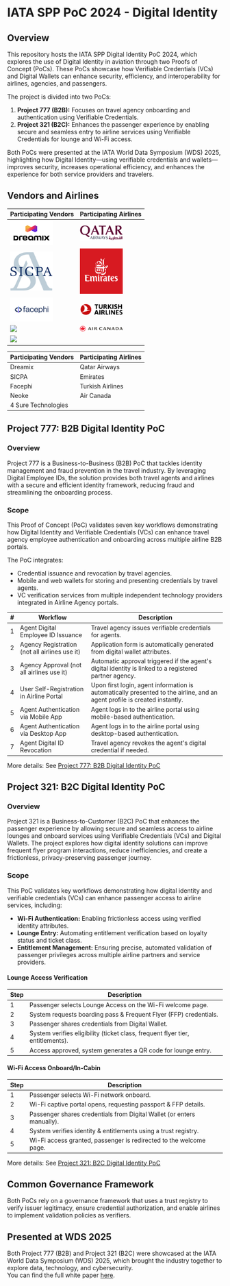 # IATA SPP PoC 2024 - Digital Identity

## Overview
This repository hosts the IATA SPP Digital Identity PoC 2024, which explores the use of Digital Identity in aviation through two Proofs of Concept (PoCs). These PoCs showcase how Verifiable Credentials (VCs) and Digital Wallets can enhance security, efficiency, and interoperability for airlines, agencies, and passengers.

The project is divided into two PoCs:
1. **Project 777 (B2B):** Focuses on travel agency onboarding and authentication using Verifiable Credentials.
2. **Project 321 (B2C):** Enhances the passenger experience by enabling secure and seamless entry to airline services using Verifiable Credentials for lounge and Wi-Fi access.

Both PoCs were presented at the IATA World Data Symposium (WDS) 2025, highlighting how Digital Identity—using verifiable credentials and wallets—improves security, increases operational efficiency, and enhances the experience for both service providers and travelers.

## Vendors and Airlines

| Participating Vendors | Participating Airlines |
|-----------------------|------------------------|
| <img src="img/dreamix-logo.png" width="100"/> | <img src="img/qatar-logo.png" width="100"/> |
| <img src="img/sicpa-logo.png" width="100"/>   | <img src="img/emirates-logo.png" width="100"/> |
| <img src="img/facephi-logo.png" width="100"/> | <img src="img/turkish-airlines-logo.png" width="100"/> |
| <img src="img/neoke-logo.png" width="100"/>   | <img src="img/air-canada-logo.png" width="100"/> |
| <img src="img/4sure-logo.png" width="100"/>   |                                            |



| Participating Vendors    | Participating Airlines  |
|--------------------------|-------------------------|
| Dreamix                | Qatar Airways           |
| SICPA                  | Emirates                |
| Facephi                | Turkish Airlines        |
| Neoke                  | Air Canada              |
| 4 Sure Technologies    |                         |

## Project 777: B2B Digital Identity PoC

### Overview
Project 777 is a Business-to-Business (B2B) PoC that tackles identity management and fraud prevention in the travel industry. By leveraging Digital Employee IDs, the solution provides both travel agents and airlines with a secure and efficient identity framework, reducing fraud and streamlining the onboarding process.

### Scope
This Proof of Concept (PoC) validates seven key workflows demonstrating how Digital Identity and Verifiable Credentials (VCs) can enhance travel agency employee authentication and onboarding across multiple airline B2B portals.

The PoC integrates:
- Credential issuance and revocation by travel agencies.
- Mobile and web wallets for storing and presenting credentials by travel agents.
- VC verification services from multiple independent technology providers integrated in Airline Agency portals.

| # | Workflow | Description |
|---|----------|-------------|
| 1 | Agent Digital Employee ID Issuance | Travel agency issues verifiable credentials for agents. |
| 2 | Agency Registration (not all airlines use it) | Application form is automatically generated from digital wallet attributes. |
| 3 | Agency Approval (not all airlines use it) | Automatic approval triggered if the agent's digital identity is linked to a registered partner agency. |
| 4 | User Self-Registration in Airline Portal | Upon first login, agent information is automatically presented to the airline, and an agent profile is created instantly. |
| 5 | Agent Authentication via Mobile App | Agent logs in to the airline portal using mobile-based authentication. |
| 6 | Agent Authentication via Desktop App | Agent logs in to the airline portal using desktop-based authentication. |
| 7 | Agent Digital ID Revocation | Travel agency revokes the agent's digital credential if needed. |

More details: See [Project 777: B2B Digital Identity PoC](./b2b-poc/README.md)

## Project 321: B2C Digital Identity PoC

### Overview
Project 321 is a Business-to-Customer (B2C) PoC that enhances the passenger experience by allowing secure and seamless access to airline lounges and onboard services using Verifiable Credentials (VCs) and Digital Wallets. The project explores how digital identity solutions can improve frequent flyer program interactions, reduce inefficiencies, and create a frictionless, privacy-preserving passenger journey.

### Scope
This PoC validates key workflows demonstrating how digital identity and verifiable credentials (VCs) can enhance passenger access to airline services, including:

- **Wi-Fi Authentication:** Enabling frictionless access using verified identity attributes.
- **Lounge Entry:** Automating entitlement verification based on loyalty status and ticket class.
- **Entitlement Management:** Ensuring precise, automated validation of passenger privileges across multiple airline partners and service providers.

#### Lounge Access Verification
| Step | Description |
|------|-------------|
| 1 | Passenger selects Lounge Access on the Wi-Fi welcome page. |
| 2 | System requests boarding pass & Frequent Flyer (FFP) credentials. |
| 3 | Passenger shares credentials from Digital Wallet. |
| 4 | System verifies eligibility (ticket class, frequent flyer tier, entitlements). |
| 5 | Access approved, system generates a QR code for lounge entry. |

#### Wi-Fi Access Onboard/In-Cabin
| Step | Description |
|------|-------------|
| 1 | Passenger selects Wi-Fi network onboard. |
| 2 | Wi-Fi captive portal opens, requesting passport & FFP details. |
| 3 | Passenger shares credentials from Digital Wallet (or enters manually). |
| 4 | System verifies identity & entitlements using a trust registry. |
| 5 | Wi-Fi access granted, passenger is redirected to the welcome page. |

More details: See [Project 321: B2C Digital Identity PoC](./b2c-poc/README.md)

## Common Governance Framework
Both PoCs rely on a governance framework that uses a trust registry to verify issuer legitimacy, ensure credential authorization, and enable airlines to implement validation policies as verifiers.

## Presented at WDS 2025
Both Project 777 (B2B) and Project 321 (B2C) were showcased at the IATA World Data Symposium (WDS) 2025, which brought the industry together to explore data, technology, and cybersecurity.  
You can find the full white paper [here](https://www.iata.org/en/programs/data/data-poc/).


